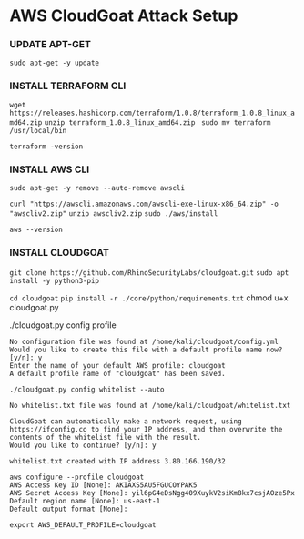 # AWS CloudGoat Attack Setup

### UPDATE APT-GET

`sudo apt-get -y update`

### INSTALL TERRAFORM CLI

`wget https://releases.hashicorp.com/terraform/1.0.8/terraform_1.0.8_linux_amd64.zip` 
`unzip terraform_1.0.8_linux_amd64.zip ` 
`sudo mv terraform /usr/local/bin`

`terraform -version`

### INSTALL AWS CLI

`sudo apt-get -y remove --auto-remove awscli`

`curl "https://awscli.amazonaws.com/awscli-exe-linux-x86_64.zip" -o "awscliv2.zip"`
`unzip awscliv2.zip`
`sudo ./aws/install`

`aws --version`

### INSTALL CLOUDGOAT

`git clone https://github.com/RhinoSecurityLabs/cloudgoat.git`
`sudo apt install -y python3-pip`

`cd cloudgoat`
`pip install -r ./core/python/requirements.txt`
chmod u+x cloudgoat.py

./cloudgoat.py config profile

```
No configuration file was found at /home/kali/cloudgoat/config.yml
Would you like to create this file with a default profile name now? [y/n]: y
Enter the name of your default AWS profile: cloudgoat
A default profile name of "cloudgoat" has been saved.
``` 

`./cloudgoat.py config whitelist --auto`

```
No whitelist.txt file was found at /home/kali/cloudgoat/whitelist.txt

CloudGoat can automatically make a network request, using https://ifconfig.co to find your IP address, and then overwrite the contents of the whitelist file with the result.
Would you like to continue? [y/n]: y

whitelist.txt created with IP address 3.80.166.190/32
```

```
aws configure --profile cloudgoat
AWS Access Key ID [None]: AKIAXS5AU5FGUCOYPAK5
AWS Secret Access Key [None]: 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
Default region name [None]: us-east-1
Default output format [None]:
```

`export AWS_DEFAULT_PROFILE=cloudgoat`


